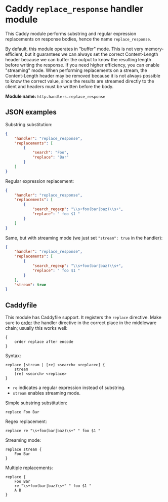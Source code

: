 Caddy `replace_response` handler module
=====================================

This Caddy module performs substring and regular expression replacements on response bodies, hence the name `replace_response`.

By default, this module operates in "buffer" mode. This is not very memory-efficient, but it guarantees we can always set the correct Content-Length header because we can buffer the output to know the resulting length before writing the response. If you need higher efficiency, you can enable "streaming" mode. When performing replacements on a stream, the Content-Length header may be removed because it is not always possible to know the correct value, since the results are streamed directly to the client and headers must be written before the body.

**Module name:** `http.handlers.replace_response`


## JSON examples

Substring substitution:

```json
{
	"handler": "replace_response",
	"replacements": [
		{
			"search": "Foo",
			"replace": "Bar"
		}
	]
}
```

Regular expression replacement:

```json
{
	"handler": "replace_response",
	"replacements": [
		{
			"search_regexp": "\\s+foo(bar|baz)\\s+",
			"replace": " foo $1 "
		}
	]
}
```

Same, but with streaming mode (we just set `"stream": true` in the handler):

```json
{
	"handler": "replace_response",
	"replacements": [
		{
			"search_regexp": "\\s+foo(bar|baz)\\s+",
			"replace": " foo $1 "
		}
	],
	"stream": true
}
```


## Caddyfile

This module has Caddyfile support. It registers the `replace` directive. Make sure to [order](https://caddyserver.com/docs/caddyfile/directives#directive-order) the handler directive in the correct place in the middleware chain; usually this works well:

```
{
	order replace after encode
}
```

Syntax:

```
replace [stream | [re] <search> <replace>] {
	stream
	[re] <search> <replace>
}
```

- `re` indicates a regular expression instead of substring.
- `stream` enables streaming mode.

Simple substring substitution:

```
replace Foo Bar
```

Regex replacement:

```
replace re "\s+foo(bar|baz)\s+" " foo $1 "
```

Streaming mode:

```
replace stream {
	Foo Bar
}
```

Multiple replacements:

```
replace {
	Foo Bar
	re "\s+foo(bar|baz)\s+" " foo $1 "
	A B
}
```
